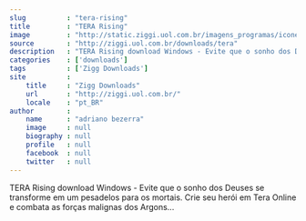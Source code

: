 ```yaml
---
slug          : "tera-rising"
title         : "TERA Rising"
image         : "http://static.ziggi.uol.com.br/imagens_programas/icone_52024.gif"
source        : "http://ziggi.uol.com.br/downloads/tera"
description   : "TERA Rising download Windows - Evite que o sonho dos Deuses se transforme em um pesadelos para os mortais. Crie seu herói em Tera Online e combata as forças malignas dos Argons..."
categories    : ['downloads']
tags          : ['Zigg Downloads']
site          :
    title     : "Zigg Downloads"
    url       : "http://ziggi.uol.com.br/"
    locale    : "pt_BR"
author        :
    name      : "adriano bezerra"
    image     : null
    biography : null
    profile   : null
    facebook  : null
    twitter   : null
---
```


TERA Rising download Windows - Evite que o sonho dos Deuses se transforme em um pesadelos para os mortais. Crie seu herói em Tera Online e combata as forças malignas dos Argons...
